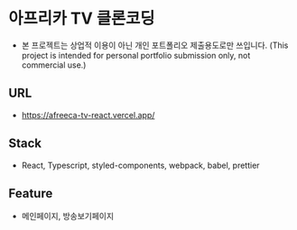 # 아프리카 TV 클론코딩

-   본 프로젝트는 상업적 이용이 아닌 개인 포트폴리오 제출용도로만 쓰입니다. (This project is intended for personal portfolio submission only, not commercial use.)

## URL

-   https://afreeca-tv-react.vercel.app/

## Stack

-   React, Typescript, styled-components, webpack, babel, prettier

## Feature

-   메인페이지, 방송보기페이지
